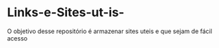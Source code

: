 # Links-e-Sites-ut-is-
O objetivo desse repositório é armazenar sites uteis e que sejam de fácil acesso
